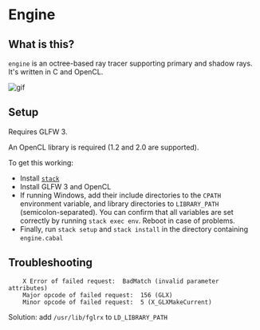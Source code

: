 # Engine

## What is this?

`engine` is an octree-based ray tracer supporting primary and shadow rays.
It's written in C and OpenCL.

![gif](http://www.kodzupa.pl/engine.gif)

## Setup

Requires GLFW 3.

An OpenCL library is required (1.2 and 2.0 are supported).

To get this working:

* Install [`stack`](http://docs.haskellstack.org/en/stable/README.html)
* Install GLFW 3 and OpenCL
* If running Windows, add their include directories to the `CPATH` environment variable, and library directories to `LIBRARY_PATH` (semicolon-separated).
You can confirm that all variables are set correctly by running `stack exec env`. Reboot in case of problems.
* Finally, run `stack setup` and `stack install` in the directory containing `engine.cabal`

## Troubleshooting

        X Error of failed request:  BadMatch (invalid parameter attributes)
        Major opcode of failed request:  156 (GLX)
        Minor opcode of failed request:  5 (X_GLXMakeCurrent)

 Solution: add `/usr/lib/fglrx` to `LD_LIBRARY_PATH`
